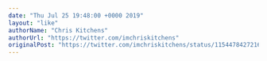 ```yaml
---
date: "Thu Jul 25 19:48:00 +0000 2019"
layout: "like"
authorName: "Chris Kitchens"
authorUrl: "https://twitter.com/imchriskitchens"
originalPost: "https://twitter.com/imchriskitchens/status/1154478427216334848"
---
```

